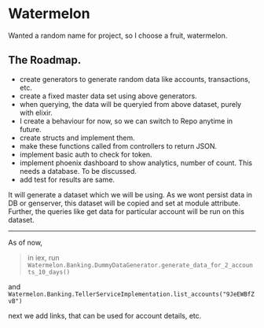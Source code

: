 # Watermelon

Wanted a random name for project, so I choose a fruit, watermelon.

## The Roadmap.

- create generators to generate random data like accounts, transactions, etc.
- create a fixed master data set using above generators.
- when querying, the data will be queryied from above dataset, purely with elixir.
- I create a behaviour for now, so we can switch to Repo anytime in future.
- create structs and implement them.
- make these functions called from controllers to return JSON.
- implement basic auth to check for token.
- implement phoenix dashboard to show analytics, number of count. This needs a database. To be discussed.
- add test for results are same.

It will generate a dataset which we will be using.
As we wont persist data in DB or genserver, this dataset will be copied and set at module attribute.
Further, the queries like get data for particular account will be run on this dataset.

----------------------------------------------------------------

As of now,
> in iex, run `Watermelon.Banking.DummyDataGenerator.generate_data_for_2_accounts_10_days()`

and
` Watermelon.Banking.TellerServiceImplementation.list_accounts("9JeEWBfZvB")`

next we add links,  that can be used for account details, etc.